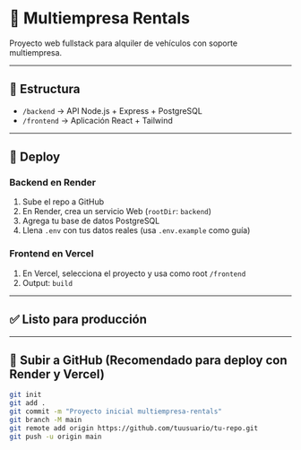 # 🚗 Multiempresa Rentals

Proyecto web fullstack para alquiler de vehículos con soporte multiempresa.

---

## 🔧 Estructura

- `/backend` → API Node.js + Express + PostgreSQL
- `/frontend` → Aplicación React + Tailwind

---

## 🚀 Deploy

### Backend en Render

1. Sube el repo a GitHub
2. En Render, crea un servicio Web (`rootDir`: `backend`)
3. Agrega tu base de datos PostgreSQL
4. Llena `.env` con tus datos reales (usa `.env.example` como guía)

### Frontend en Vercel

1. En Vercel, selecciona el proyecto y usa como root `/frontend`
2. Output: `build`

---

## ✅ Listo para producción


---

## 🧠 Subir a GitHub (Recomendado para deploy con Render y Vercel)

```bash
git init
git add .
git commit -m "Proyecto inicial multiempresa-rentals"
git branch -M main
git remote add origin https://github.com/tuusuario/tu-repo.git
git push -u origin main
```

